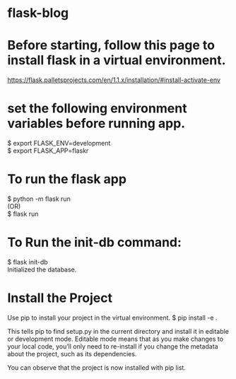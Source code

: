 # flask-blog
# Before starting, follow this page to install flask in a virtual environment. 
https://flask.palletsprojects.com/en/1.1.x/installation/#install-activate-env

# set the following environment variables before running app. 
$ export FLASK_ENV=development  
$ export FLASK_APP=flaskr

# To run the flask app
$ python -m flask run  
(OR)  
$ flask run  

# To Run the init-db command:
$ flask init-db  
Initialized the database.

# Install the Project
Use pip to install your project in the virtual environment.
$ pip install -e . 

This tells pip to find setup.py in the current directory and install it in editable or development mode. Editable mode means that as you make changes to your local code, you’ll only need to re-install if you change the metadata about the project, such as its dependencies.

You can observe that the project is now installed with pip list.